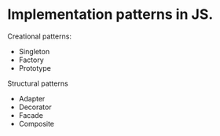 # Implementation patterns in JS.

Creational patterns:
- Singleton
- Factory
- Prototype

Structural patterns
- Adapter
- Decorator
- Facade
- Composite